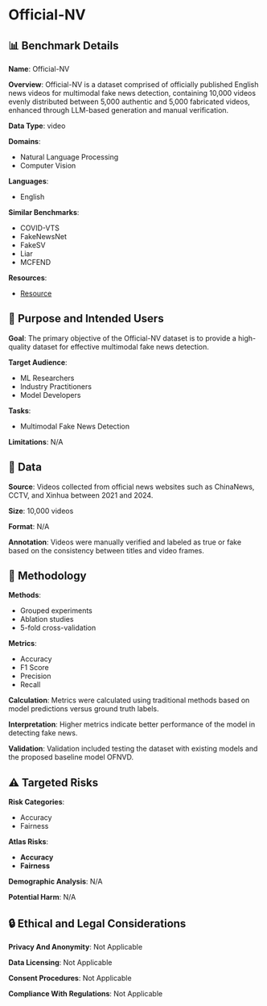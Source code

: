 # Official-NV

## 📊 Benchmark Details

**Name**: Official-NV

**Overview**: Official-NV is a dataset comprised of officially published English news videos for multimodal fake news detection, containing 10,000 videos evenly distributed between 5,000 authentic and 5,000 fabricated videos, enhanced through LLM-based generation and manual verification.

**Data Type**: video

**Domains**:
- Natural Language Processing
- Computer Vision

**Languages**:
- English

**Similar Benchmarks**:
- COVID-VTS
- FakeNewsNet
- FakeSV
- Liar
- MCFEND

**Resources**:
- [Resource](N/A)

## 🎯 Purpose and Intended Users

**Goal**: The primary objective of the Official-NV dataset is to provide a high-quality dataset for effective multimodal fake news detection.

**Target Audience**:
- ML Researchers
- Industry Practitioners
- Model Developers

**Tasks**:
- Multimodal Fake News Detection

**Limitations**: N/A

## 💾 Data

**Source**: Videos collected from official news websites such as ChinaNews, CCTV, and Xinhua between 2021 and 2024.

**Size**: 10,000 videos

**Format**: N/A

**Annotation**: Videos were manually verified and labeled as true or fake based on the consistency between titles and video frames.

## 🔬 Methodology

**Methods**:
- Grouped experiments
- Ablation studies
- 5-fold cross-validation

**Metrics**:
- Accuracy
- F1 Score
- Precision
- Recall

**Calculation**: Metrics were calculated using traditional methods based on model predictions versus ground truth labels.

**Interpretation**: Higher metrics indicate better performance of the model in detecting fake news.

**Validation**: Validation included testing the dataset with existing models and the proposed baseline model OFNVD.

## ⚠️ Targeted Risks

**Risk Categories**:
- Accuracy
- Fairness

**Atlas Risks**:
- **Accuracy**
- **Fairness**

**Demographic Analysis**: N/A

**Potential Harm**: N/A

## 🔒 Ethical and Legal Considerations

**Privacy And Anonymity**: Not Applicable

**Data Licensing**: Not Applicable

**Consent Procedures**: Not Applicable

**Compliance With Regulations**: Not Applicable
